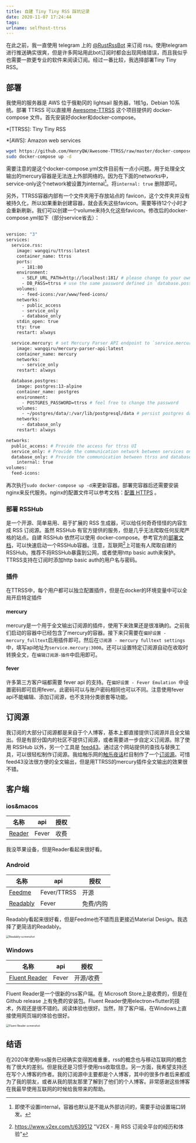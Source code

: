 ```yaml
---
title: 自建 Tiny Tiny RSS 踩坑记录
date: 2020-11-07 17:24:44
tags:
urlname: selfhost-ttrss
---
```

在此之前，我一直使用 telegram 上的 [@RustRssBot](https://t.me/RustRssBot) 来订阅 rss。使用telegram进行推送确实很爽，但是许多网站用此bot订阅时都会出现网络错误，而且我似乎也需要一款更专业的软件来阅读订阅。经过一番比较，我选择部署Tiny Tiny RSS。
<!-- more -->

## 部署

我使用的服务器是 AWS 位于俄勒冈的 lightsail 服务器，1核1g，Debian 10系统。部署 TTRSS 可以直接用 [Awesome-TTRSS](https://github.com/HenryQW/Awesome-TTRSS) 这个项目提供的 docker-compose 文件。首先安装好docker和docker-compose。

*[TTRSS]: Tiny Tiny RSS

*[AWS]: Amazon web services

```bash
wget https://github.com/HenryQW/Awesome-TTRSS/raw/master/docker-compose.yml
sudo docker-compose up -d
```

需要注意的是这个docker-compose.yml文件目前有一点小问题。用于处理全文输出的mercury容器是无法连上外部网络的。因为在下面的networks中，service-only这个network被设置为internal[^1]。将`internal: true` 删除即可。

[^1]: 即使不设置internal，容器也默认是不能从外部访问的，需要手动设置端口转发。

另外，TTRSS容器内部有一个文件夹用于存放站点的 favicon，这个文件夹并没有被持久化，所以如果重新创建容器，就会丢失这些favicon。需要等待12个小时才会重新刷新。我们可以创建一个volume来持久化这些favicon。修改后的docker-compose.yml如下（部分service省去）：

```dockerfile
  
version: "3"
services:
  service.rss:
    image: wangqiru/ttrss:latest
    container_name: ttrss
    ports:
      - 181:80
    environment:
      - SELF_URL_PATH=http://localhost:181/ # please change to your own domain
      - DB_PASS=ttrss # use the same password defined in `database.postgres`
    volumes:
      - feed-icons:/var/www/feed-icons/
    networks:
      - public_access
      - service_only
      - database_only
    stdin_open: true
    tty: true
    restart: always

  service.mercury: # set Mercury Parser API endpoint to `service.mercury:3000` on TTRSS plugin setting page
    image: wangqiru/mercury-parser-api:latest
    container_name: mercury
    networks:
      - service_only
    restart: always

  database.postgres:
    image: postgres:13-alpine
    container_name: postgres
    environment:
      - POSTGRES_PASSWORD=ttrss # feel free to change the password
    volumes:
      - ~/postgres/data/:/var/lib/postgresql/data # persist postgres data to ~/postgres/data/ on the host
    networks:
      - database_only
    restart: always

networks:
  public_access: # Provide the access for ttrss UI
  service_only: # Provide the communication network between services only
  database_only: # Provide the communication between ttrss and database only
    internal: true
volumes:
  feed-icons:
```

再次执行`sudo docker-compose up -d`来更新容器。部署完容器后还需要安装nginx来反代服务。nginx的配置文件可以参考文档：[配置 HTTPS](https://ttrss.henry.wang/zh/) 。

### 部署 RSSHub 

 是一个开源、简单易用、易于扩展的 RSS 生成器，可以给任何奇奇怪怪的内容生成 RSS 订阅源。虽然 RSSHub 有官方提供的服务，但是几乎无法爬取任何反爬严格的站点。自建 RSSHub 依然可以使用 docker-compose。参考官方的[部署文档](https://docs.rsshub.app/install/#docker-compose-bu-shu)，可以快速启动一个RSSHub容器。注意，互联网[^2]上可能有人爬取自建的RSSHub。推荐不将RSSHub暴露到公网，或者使用http basic auth来保护。TTRSS支持在订阅时添加http basic auth的用户名与密码。

[^2]: https://www.v2ex.com/t/639512	 "V2EX - 用 RSS 订阅全平台的经历和体验"

### 插件

在TTRSS中，每个用户都可以独立配置插件，但是在docker的环境变量中可以全局开启特定插件

#### mercury

mercury是一个用于全文输出订阅源的插件，使用下来效果还是很准确的。之前我们启动的容器中已经包含了mercury的容器。接下来只需要在`偏好设置 - mercury_fulltext`启用插件即可。然后在`订阅源 - mercury fulltext settings`中，填写api地址为`service.mercury:3000`。还可以设置特定订阅源自动在收取时转换全文，在`编辑订阅源-插件`中启用即可。

#### fever

许多第三方客户端都需要 fever api 的支持。在`偏好设置 - Fever Emulation `中设置密码即可启用fever。此密码可以与账户密码相同也可以不同。注意使用fever api不能编辑、添加订阅源，也不支持分类嵌套等功能。 

## 订阅源

我订阅的大部分订阅源都是来自于个人博客，基本上都直接提供订阅源并且全文输出。但是有部分国内的社区不提供订阅源，或者需要进一步自定义订阅源。除了使用 RSSHub 以外，另一个工具是 [feed43](https://feed43.com/)。通过这个网站提供的查找与替换工具，可以很轻松制作订阅源。我给触乐网的[触乐夜话](http://www.chuapp.com/tag/index/id/20369.html)栏目制作了一个[订阅源](https://feed43.com/4458882322274404.xml)。可惜feed43没法很方便的全文输出，但是用TTRSS的mercury插件全文输出的效果很不错。

## 客户端

### ios&macos

| 名称                                 | api   | 授权 |
| ------------------------------------ | ----- | ---- |
| [Reader](https://www.reederapp.com/) | Fever | 收费 |

我没苹果设备，但是Reader看起来很好看。

### Android

| 名称                                                         | api         | 授权      |
| ------------------------------------------------------------ | ----------- | --------- |
| [Feedme](https://play.google.com/store/apps/details?id=com.seazon.feedme) | Fever/TTRSS | 开源      |
| [Readably](https://play.google.com/store/apps/details?id=com.isaiasmatewos.readably) | Fever       | 免费/内购 |

Readably看起来很好看，但是Feedme也不错而且更接近Material Design。我选择了更简洁的Readably。

<img src="https://i.loli.net/2020/11/07/L9k5qO4uXletGgf.png" alt="Readably-screenshot" style="zoom:50%;" />

### Windows

| 名称                                                         | api   | 授权      |
| ------------------------------------------------------------ | ----- | --------- |
| [Fluent Reader](https://github.com/yang991178/fluent-reader) | Fever | 开源/收费 |

Fluent Reader是一个很新的rss客户端。在 Microsoft Store上是收费的，但是在Github release 上有免费的安装包。Fluent Reader使用electron+flutter的技术，外观还是很不错的。阅读体验也很好。当然，除了客户端，在Windows上直接使用网页端的体验也很好。

<img src="https://i.loli.net/2020/11/07/XIwMKuGlr7ytWhY.png" alt="Fluent Reader screenshot" style="zoom:50%;" />

## 结语

在2020年使用rss服务已经确实变得困难重重，rss的概念也与移动互联网的概念有了很大的差别。但是我还是习惯于使用rss收取信息。另一方面，我希望支持还在写个人博客的作者。我的订阅源中主要都是个人博客，其中的很多作者后来都成为了我的朋友，或者从我的朋友那里了解到了他们的个人博客。非常感谢这些博客在我最早使用互联网的时候给我带来的帮助。